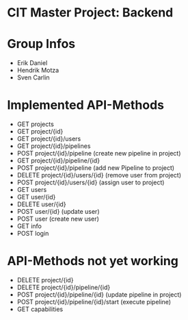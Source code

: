 # CIT Master Project: Backend

# Group Infos

* Erik Daniel
* Hendrik Motza
* Sven Carlin

# Implemented API-Methods

* GET projects
* GET project/{id}
* GET project/{id}/users
* GET project/{id}/pipelines
* POST project/{id}/pipeline (create new pipeline in project)
* GET project/{id}/pipeline/{id}
* POST project/{id}/pipeline (add new Pipeline to project)
* DELETE project/{id}/users/{id} (remove user from project)
* POST project/{id}/users/{id} (assign user to project)
* GET users
* GET user/{id}
* DELETE user/{id}
* POST user/{id} (update user)
* POST user (create new user)
* GET info
* POST login

# API-Methods not yet working

* DELETE project/{id}
* DELETE project/{id}/pipeline/{id}
* POST project/{id}/pipeline/{id} (update pipeline in project)
* POST project/{id}/pipeline/{id}/start (execute pipeline)
* GET capabilities
